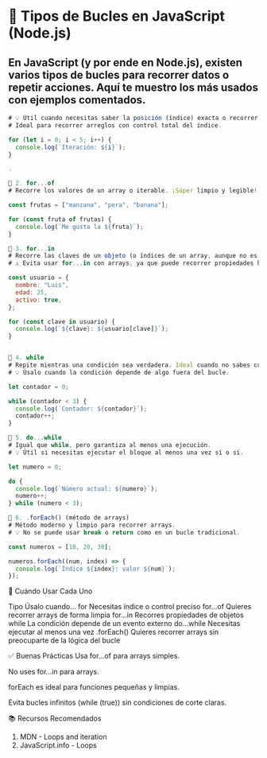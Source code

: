 # 🔁 Tipos de Bucles en JavaScript (Node.js)
En JavaScript (y por ende en Node.js), existen varios tipos de bucles para recorrer datos o repetir acciones. Aquí te muestro los más usados con ejemplos comentados.
---


```js
# 💡 Útil cuando necesitas saber la posición (índice) exacta o recorrer un número específico de veces.
# Ideal para recorrer arreglos con control total del índice.

for (let i = 0; i < 5; i++) {
  console.log(`Iteración: ${i}`);
}

.

🔹 2. for...of
# Recorre los valores de un array o iterable. ¡Súper limpio y legible!

const frutas = ["manzana", "pera", "banana"];

for (const fruta of frutas) {
  console.log(`Me gusta la ${fruta}`);
}

🔹 3. for...in
# Recorre las claves de un objeto (o índices de un array, aunque no es recomendable para eso).
# ⚠️ Evita usar for...in con arrays, ya que puede recorrer propiedades heredadas.

const usuario = {
  nombre: "Luis",
  edad: 25,
  activo: true,
};

for (const clave in usuario) {
  console.log(`${clave}: ${usuario[clave]}`);
}


🔹 4. while
# Repite mientras una condición sea verdadera. Ideal cuando no sabes cuántas veces ejecutarás algo.
# 💡 Úsalo cuando la condición depende de algo fuera del bucle.

let contador = 0;

while (contador < 3) {
  console.log(`Contador: ${contador}`);
  contador++;
}

🔹 5. do...while
# Igual que while, pero garantiza al menos una ejecución.
# 💡 Útil si necesitas ejecutar el bloque al menos una vez sí o sí.

let numero = 0;

do {
  console.log(`Número actual: ${numero}`);
  numero++;
} while (numero < 3);

🔹 6. .forEach() (método de arrays)
# Método moderno y limpio para recorrer arrays.
# 💡 No se puede usar break o return como en un bucle tradicional.

const numeros = [10, 20, 30];

numeros.forEach((num, index) => {
  console.log(`Índice ${index}: valor ${num}`);
});

```

🧠 Cuándo Usar Cada Uno

Tipo	Úsalo cuando...
for	Necesitas índice o control preciso
for...of	Quieres recorrer arrays de forma limpia
for...in	Recorres propiedades de objetos
while	La condición depende de un evento externo
do...while	Necesitas ejecutar al menos una vez
.forEach()	Quieres recorrer arrays sin preocuparte de la lógica del bucle


✅ Buenas Prácticas
Usa for...of para arrays simples.

No uses for...in para arrays.

forEach es ideal para funciones pequeñas y limpias.

Evita bucles infinitos (while (true)) sin condiciones de corte claras.

📚 Recursos Recomendados
1. MDN - Loops and iteration
2. JavaScript.info - Loops













